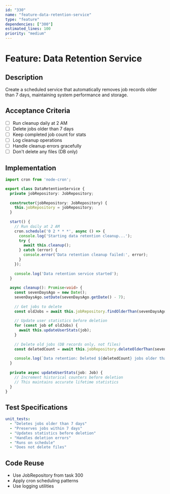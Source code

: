 ```yaml
---
id: "330"
name: "feature-data-retention-service"
type: "feature"
dependencies: ["300"]
estimated_lines: 100
priority: "medium"
---
```


# Feature: Data Retention Service

## Description
Create a scheduled service that automatically removes job records older than 7 days, maintaining system performance and storage.

## Acceptance Criteria
- [ ] Run cleanup daily at 2 AM
- [ ] Delete jobs older than 7 days
- [ ] Keep completed job count for stats
- [ ] Log cleanup operations
- [ ] Handle cleanup errors gracefully
- [ ] Don't delete any files (DB only)

## Implementation
```typescript
import cron from 'node-cron';

export class DataRetentionService {
  private jobRepository: JobRepository;
  
  constructor(jobRepository: JobRepository) {
    this.jobRepository = jobRepository;
  }
  
  start() {
    // Run daily at 2 AM
    cron.schedule('0 2 * * *', async () => {
      console.log('Starting data retention cleanup...');
      try {
        await this.cleanup();
      } catch (error) {
        console.error('Data retention cleanup failed:', error);
      }
    });
    
    console.log('Data retention service started');
  }
  
  async cleanup(): Promise<void> {
    const sevenDaysAgo = new Date();
    sevenDaysAgo.setDate(sevenDaysAgo.getDate() - 7);
    
    // Get jobs to delete
    const oldJobs = await this.jobRepository.findOlderThan(sevenDaysAgo);
    
    // Update user statistics before deletion
    for (const job of oldJobs) {
      await this.updateUserStats(job);
    }
    
    // Delete old jobs (DB records only, not files)
    const deletedCount = await this.jobRepository.deleteOlderThan(sevenDaysAgo);
    
    console.log(`Data retention: Deleted ${deletedCount} jobs older than 7 days`);
  }
  
  private async updateUserStats(job: Job) {
    // Increment historical counters before deletion
    // This maintains accurate lifetime statistics
  }
}
```

## Test Specifications
```yaml
unit_tests:
  - "Deletes jobs older than 7 days"
  - "Preserves jobs within 7 days"
  - "Updates statistics before deletion"
  - "Handles deletion errors"
  - "Runs on schedule"
  - "Does not delete files"
```

## Code Reuse
- Use JobRepository from task 300
- Apply cron scheduling patterns
- Use logging utilities
